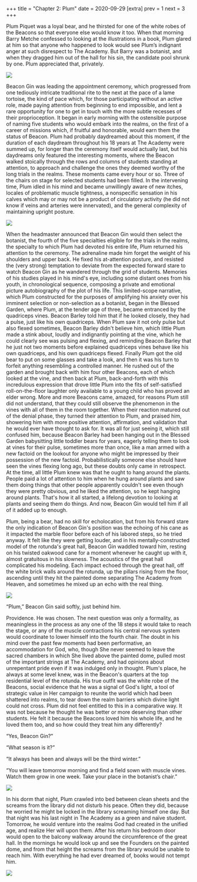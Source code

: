 +++
title = "Chapter 2: Plum"
date = 2020-09-29
[extra]
prev = 1
next = 3
+++

Plum Piquet was a loyal bear, and he thirsted for one of the white robes of the Beacons so that everyone else would know it too. When that morning Barry Metche confessed to looking at the illustrations in a book, Plum glared at him so that anyone who happened to look would see Plum’s indignant anger at such disrespect to The Academy. But Barry was a botanist, and when they dragged him out of the hall for his sin, the candidate pool shrunk by one. Plum appreciated that, privately.

![](1.gif)

Beacon Gin was leading the appointment ceremony, which progressed from one tediously intricate traditional rite to the next at the pace of a lame tortoise, the kind of pace which, for those participating without an active role, made paying attention from beginning to end impossible, and lent a rare opportunity for one to get in touch with the more subtle recesses of their proprioception. It began in early morning with the ostensible purpose of naming five students who would embark into the realms, on the first of a career of missions which, if fruitful and honorable, would earn them the status of Beacon. Plum had probably daydreamed about this moment, if the duration of each daydream throughout his 18 years at The Academy were summed up, for longer than the ceremony itself would actually last, but his daydreams only featured the interesting moments, where the Beacon walked stoically through the rows and columns of students standing at attention, to approach and challenge the ones they deemed worthy of the long trials in the realms. These moments came every hour or so. Three of the chairs on stage for selected students had been filled. In the intervening time, Plum idled in his mind and became unwillingly aware of new itches, locales of problematic muscle tightness, a nonspecific sensation in his calves which may or may not be a product of circulatory activity (he did not know if veins and arteries were innervated), and the general complexity of maintaining upright posture.

![](2.gif)

When the headmaster announced that Beacon Gin would then select the botanist, the fourth of the five specialties eligible for the trials in the realms, the specialty to which Plum had devoted his entire life, Plum returned his attention to the ceremony. The adrenaline made him forget the weight of his shoulders and upper back. He fixed his at-attention posture, and resisted the (very strong) temptation to deviate from the expected forward stare to watch Beacon Gin as he wandered through the grid of students. Memories of his studies played in his mind's eye, including some distant ones from his youth, in chronological sequence, composing a private and emotional picture autobiography of the plot of his life. This limited-scope narrative, which Plum constructed for the purposes of amplifying his anxiety over his imminent selection or non-selection as a botanist, began in the Blessed Garden, where Plum, at the tender age of three, became entranced by the quadriceps vines. Beacon Barley told him that if he looked closely, they had a pulse, just like his own quadriceps. When Plum saw it not only pulse but also flexed sometimes, Beacon Barley didn't believe him, which little Plum made a stink about, loudly and indignantly pointing at the vine, which he could clearly see was pulsing and flexing, and reminding Beacon Barley that he just not two moments before explained quadriceps vines behave like his own quadriceps, and his own quadriceps flexed. Finally Plum got the old bear to put on some glasses and take a look, and then it was his turn to forfeit anything resembling a controlled manner. He rushed out of the garden and brought back with him four other Beacons, each of which looked at the vine, and then back at Plum, back-and-forth with this incredulous expression that drove little Plum into the fits of self-satisfied roll-on-the-floor laughter only available to a young child who has proved an elder wrong. More and more Beacons came, amazed, for reasons Plum still did not understand, that they could still observe the phenomenon in the vines with all of them in the room together. When their reaction matured out of the denial phase, they turned their attention to Plum, and praised him, showering him with more positive attention, affirmation, and validation that he would ever have thought to ask for. It was all for just seeing it, which still confused him, because Beacon Barley had been hanging out in the Blessed Garden babysitting little toddler bears for years, eagerly telling them to look at vines for their pulse, sometimes more than once, like a man armed with a new factoid on the lookout for anyone who might be impressed by their possession of the new factoid. Probabilistically someone else should have seen the vines flexing long ago, but these doubts only came in retrospect. At the time, all little Plum knew was that he ought to hang around the plants. People paid a lot of attention to him when he hung around plants and saw them doing things that other people apparently couldn't see even though they were pretty obvious, and he liked the attention, so he kept hanging around plants. That's how it all started, a lifelong devotion to looking at plants and seeing them do things. And now, Beacon Gin would tell him if all of it added up to enough.

Plum, being a bear, had no skill for echolocation, but from his forward stare the only indication of Beacon Gin's position was the echoing of his cane as it impacted the marble floor before each of his labored steps, so he tried anyway. It felt like they were getting louder, and in his mentally-constructed model of the rotunda's great hall, Beacon Gin waddled toward him, resting on his twisted oakwood cane for a moment whenever he caught up with it, almost gratuitous in his slowness. The acoustics of the great hall complicated his modeling. Each impact echoed through the great hall, off the white brick walls around the rotunda, up the pillars rising from the floor, ascending until they hit the painted dome separating The Academy from Heaven, and sometimes he mixed up an echo with the real thing.

![](3.gif)

“Plum,” Beacon Gin said softly, just behind him.

Providence. He was chosen. The next question was only a formality, as meaningless in the process as any one of the 18 steps it would take to reach the stage, or any of the muscle contractions his central nervous system would coordinate to lower himself into the fourth chair. The doubt in his mind over the past few moments had been performative, an accommodation for God, who, though She never seemed to leave the sacred chambers in which She lived above the painted dome, pulled most of the important strings at The Academy, and had opinions about unrepentant pride even if it was indulged only in thought. Plum's place, he always at some level knew, was in the Beacon's quarters at the top residential level of the rotunda. His true outfit was the white robe of the Beacons, social evidence that he was a signal of God's light, a tool of strategic value in Her campaign to reunite the world which had been shattered into realms, to tear down the realm barriers which divine light could not cross. Plum did not feel entitled to this in a comparative way. It was not because he thought he was better or more deserving than other students. He felt it because the Beacons loved him his whole life, and he loved them too, and so how could they treat him any differently?

“Yes, Beacon Gin?”

“What season is it?”

“It always has been and always will be the third winter.”

“You will leave tomorrow morning and find a field sown with muscle vines. Watch them grow in one week. Take your place in the botanist’s chair.”

![](4.gif)

In his dorm that night, Plum crawled into bed between clean sheets and the screams from the library did not disturb his peace. Often they did, because he worried he might be locked in the library screaming himself one day. But that night was his last night in The Academy as a green and naïve student. Tomorrow, he would venture into the realms God had created in the unified age, and realize Her will upon them. After his return his bedroom door would open to the balcony walkway around the circumference of the great hall. In the mornings he would look up and see the Founders on the painted dome, and from that height the screams from the library would be unable to reach him. With everything he had ever dreamed of, books would not tempt him.

![](5.gif)


